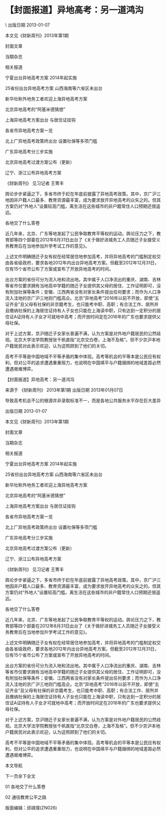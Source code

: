 # 【封面报道】异地高考：另一道鸿沟  





\ 
出版日期 2013-01-07

本文见《财新周刊》2013年第1期

封面文章

当期杂志

相关报道

宁夏出台异地高考方案 2014年起实施

25省份出台异地高考方案 山西海南等六省区未出台

新华社称外地务工者欢迎上海异地高考方案

北京异地高考的“阿基米德猜想”

上海异地高考方案出台 与居住证挂钩

各省市异地高考方案一览

北上广异地高考政策终出台 设置社保等多项门槛

广东异地高考分三步实施

北京异地高考过渡方案公布（更新）

辽宁、浙江公布异地高考方案

《财新周刊》 见习记者 王箐丰

舆论步步紧逼之下，多省市终于赶在年底前披露了异地高考政策。其中，京广沪三地因非户籍人口最多、教育资源最丰富，成为要求放开异地高考的众矢之的。但其方案仍对“外地人”设置较高门槛，离生活在这些城市的非户籍常住人口预期还很遥远。

各地交了什么答卷

近几年来，北京、广东等地发起了公民争取教育平等权的运动。舆论压力之下，教育部等四个部委在2012年8月31日出台了《关于做好进城务工人员随迁子女接受义务教育后在当地参加升学考试工作的意见》。

上述文件明确随迁子女有权在经常居住地参加高考，并将异地高考的门槛制定权交由各省级政府，要求各地2012年内出台异地高考方案。但截至2012年12月31日，仅有15个省市公布了方案或宣布了开放异地高考的时间。

出台方案的省份可分为流入地和流出地。其中属于人口净流出的重庆、湖南、吉林等省市仅要求拥有当地高中学籍的随迁子女提供其父母的居住、工作证明即可，没有附加社保等条件；安徽、江西两省没有对家长条件提出任何要求；而作为人口净流入洼地的京广沪三地则门槛高企。北京“异地高考”2016年以前不开放，即使“五证齐全”且父母有社保的非京籍考生，也只能考中职、高职；有合法工作、居所并且缴纳社保的上海居住证持有人子女也只能在上海读中职，只有达到一定积分的居住证A证持有人子女才可就地中高考；而开放时间定在2016年的广东也要求提供父母社保。

对于上述方案，京沪随迁子女家长普遍不满，认为方案是对外地户籍居民的公然歧视。北京大学法学院教授张千帆直指“北京交白卷，上海不及格”。但不少京沪本地户籍居民对此表示欢迎，认为这照顾到了他们的关切。

高考不平等是中国地域不平等矛盾的集中体现。高考等机会的平等本是公民应有权利，但对公平的追求遭遇重重阻力，也说明在中国填平与户籍捆绑的地域差距必然遭遇艰难博弈。


【封面报道】异地高考：另一道鸿沟

来源于 《财新周刊》 2013年第1期 出版日期 2013年01月07日

导致高考机会不公的根源并非录取标准不一，而是各地公共服务水平存在巨大差异

出版日期 2013-01-07

本文见《财新周刊》2013年第1期

封面文章

当期杂志

相关报道

宁夏出台异地高考方案 2014年起实施

25省份出台异地高考方案 山西海南等六省区未出台

新华社称外地务工者欢迎上海异地高考方案

北京异地高考的“阿基米德猜想”

上海异地高考方案出台 与居住证挂钩

各省市异地高考方案一览

北上广异地高考政策终出台 设置社保等多项门槛

广东异地高考分三步实施

北京异地高考过渡方案公布（更新）

辽宁、浙江公布异地高考方案

《财新周刊》 见习记者 王箐丰

舆论步步紧逼之下，多省市终于赶在年底前披露了异地高考政策。其中，京广沪三地因非户籍人口最多、教育资源最丰富，成为要求放开异地高考的众矢之的。但其方案仍对“外地人”设置较高门槛，离生活在这些城市的非户籍常住人口预期还很遥远。

各地交了什么答卷

近几年来，北京、广东等地发起了公民争取教育平等权的运动。舆论压力之下，教育部等四个部委在2012年8月31日出台了《关于做好进城务工人员随迁子女接受义务教育后在当地参加升学考试工作的意见》。

上述文件明确随迁子女有权在经常居住地参加高考，并将异地高考的门槛制定权交由各省级政府，要求各地2012年内出台异地高考方案。但截至2012年12月31日，仅有15个省市公布了方案或宣布了开放异地高考的时间。

出台方案的省份可分为流入地和流出地。其中属于人口净流出的重庆、湖南、吉林等省市仅要求拥有当地高中学籍的随迁子女提供其父母的居住、工作证明即可，没有附加社保等条件；安徽、江西两省没有对家长条件提出任何要求；而作为人口净流入洼地的京广沪三地则门槛高企。北京“异地高考”2016年以前不开放，即使“五证齐全”且父母有社保的非京籍考生，也只能考中职、高职；有合法工作、居所并且缴纳社保的上海居住证持有人子女也只能在上海读中职，只有达到一定积分的居住证A证持有人子女才可就地中高考；而开放时间定在2016年的广东也要求提供父母社保。

对于上述方案，京沪随迁子女家长普遍不满，认为方案是对外地户籍居民的公然歧视。北京大学法学院教授张千帆直指“北京交白卷，上海不及格”。但不少京沪本地户籍居民对此表示欢迎，认为这照顾到了他们的关切。

高考不平等是中国地域不平等矛盾的集中体现。高考等机会的平等本是公民应有权利，但对公平的追求遭遇重重阻力，也说明在中国填平与户籍捆绑的地域差距必然遭遇艰难博弈。



本文导航

下一页余下全文

01 各地交了什么答卷

02 通往教育公平之路

版面编辑：邱祺璞(ZN026)